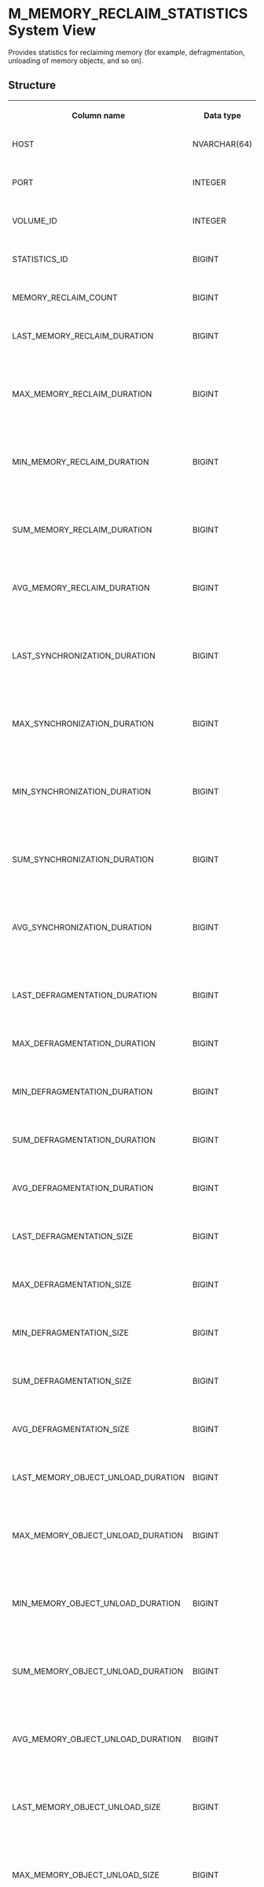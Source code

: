 <!-- loiof40388456f5b1014a291dab0fe47d95b -->

# M\_MEMORY\_RECLAIM\_STATISTICS System View

Provides statistics for reclaiming memory \(for example, defragmentation, unloading of memory objects, and so on\).



<a name="loiof40388456f5b1014a291dab0fe47d95b___m__m_e_m_o_r_y__r_e_c_l_a_i_m__s_t_a_t_i_s_t_i_c_s_1struct_M_MEMORY_RECLAIM_STATISTICS"/>

## Structure


<table>
<tr>
<th valign="top">

Column name



</th>
<th valign="top">

Data type



</th>
<th valign="top">

Description



</th>
</tr>
<tr>
<td valign="top">

HOST



</td>
<td valign="top">

NVARCHAR\(64\)



</td>
<td valign="top">

Displays the host name.



</td>
</tr>
<tr>
<td valign="top">

PORT



</td>
<td valign="top">

INTEGER



</td>
<td valign="top">

Displays the internal port number.



</td>
</tr>
<tr>
<td valign="top">

VOLUME\_ID



</td>
<td valign="top">

INTEGER



</td>
<td valign="top">

Displays the persistence volume ID.



</td>
</tr>
<tr>
<td valign="top">

STATISTICS\_ID



</td>
<td valign="top">

BIGINT



</td>
<td valign="top">

Displays the statistics object unique ID.



</td>
</tr>
<tr>
<td valign="top">

MEMORY\_RECLAIM\_COUNT



</td>
<td valign="top">

BIGINT



</td>
<td valign="top">

Displays the number of memory reclaims.



</td>
</tr>
<tr>
<td valign="top">

LAST\_MEMORY\_RECLAIM\_DURATION



</td>
<td valign="top">

BIGINT



</td>
<td valign="top">

Displays the time needed in milliseconds to reclaim memory for the last allocation.



</td>
</tr>
<tr>
<td valign="top">

MAX\_MEMORY\_RECLAIM\_DURATION



</td>
<td valign="top">

BIGINT



</td>
<td valign="top">

Displays the longest time needed in milliseconds to reclaim memory for the allocation.



</td>
</tr>
<tr>
<td valign="top">

MIN\_MEMORY\_RECLAIM\_DURATION



</td>
<td valign="top">

BIGINT



</td>
<td valign="top">

Displays the shortest time needed in milliseconds to reclaim memory for the allocation.



</td>
</tr>
<tr>
<td valign="top">

SUM\_MEMORY\_RECLAIM\_DURATION



</td>
<td valign="top">

BIGINT



</td>
<td valign="top">

Displays the total time needed in milliseconds to reclaim memory for all allocations.



</td>
</tr>
<tr>
<td valign="top">

AVG\_MEMORY\_RECLAIM\_DURATION



</td>
<td valign="top">

BIGINT



</td>
<td valign="top">

Displays the average time needed in milliseconds to reclaim memory for the allocation.



</td>
</tr>
<tr>
<td valign="top">

LAST\_SYNCHRONIZATION\_DURATION



</td>
<td valign="top">

BIGINT



</td>
<td valign="top">

Displays the last wait time in milliseconds while other thread/process reclaims memory.



</td>
</tr>
<tr>
<td valign="top">

MAX\_SYNCHRONIZATION\_DURATION



</td>
<td valign="top">

BIGINT



</td>
<td valign="top">

Displays the longest wait time in milliseconds while other thread/process reclaims memory.



</td>
</tr>
<tr>
<td valign="top">

MIN\_SYNCHRONIZATION\_DURATION



</td>
<td valign="top">

BIGINT



</td>
<td valign="top">

Displays the shortest wait time in milliseconds while other thread/process reclaims memory.



</td>
</tr>
<tr>
<td valign="top">

SUM\_SYNCHRONIZATION\_DURATION



</td>
<td valign="top">

BIGINT



</td>
<td valign="top">

Displays the total wait time in milliseconds while other thread/process reclaims memory.



</td>
</tr>
<tr>
<td valign="top">

AVG\_SYNCHRONIZATION\_DURATION



</td>
<td valign="top">

BIGINT



</td>
<td valign="top">

Displays the average wait time in milliseconds while other thread/process reclaims memory.



</td>
</tr>
<tr>
<td valign="top">

LAST\_DEFRAGMENTATION\_DURATION



</td>
<td valign="top">

BIGINT



</td>
<td valign="top">

Displays the duration in milliseconds of the last defragmentation.



</td>
</tr>
<tr>
<td valign="top">

MAX\_DEFRAGMENTATION\_DURATION



</td>
<td valign="top">

BIGINT



</td>
<td valign="top">

Displays the longest duration in milliseconds of defragmentation.



</td>
</tr>
<tr>
<td valign="top">

MIN\_DEFRAGMENTATION\_DURATION



</td>
<td valign="top">

BIGINT



</td>
<td valign="top">

Displays the shortest duration in milliseconds of defragmentation.



</td>
</tr>
<tr>
<td valign="top">

SUM\_DEFRAGMENTATION\_DURATION



</td>
<td valign="top">

BIGINT



</td>
<td valign="top">

Displays the total duration in milliseconds of defragmentation.



</td>
</tr>
<tr>
<td valign="top">

AVG\_DEFRAGMENTATION\_DURATION



</td>
<td valign="top">

BIGINT



</td>
<td valign="top">

Displays the average duration in milliseconds of defragmentation.



</td>
</tr>
<tr>
<td valign="top">

LAST\_DEFRAGMENTATION\_SIZE



</td>
<td valign="top">

BIGINT



</td>
<td valign="top">

Displays the size in bytes freed by the last defragmentation.



</td>
</tr>
<tr>
<td valign="top">

MAX\_DEFRAGMENTATION\_SIZE



</td>
<td valign="top">

BIGINT



</td>
<td valign="top">

Displays the largest size in bytes freed by defragmentation.



</td>
</tr>
<tr>
<td valign="top">

MIN\_DEFRAGMENTATION\_SIZE



</td>
<td valign="top">

BIGINT



</td>
<td valign="top">

Displays the smallest size in bytes freed by defragmentation.



</td>
</tr>
<tr>
<td valign="top">

SUM\_DEFRAGMENTATION\_SIZE



</td>
<td valign="top">

BIGINT



</td>
<td valign="top">

Displays the total size freed in bytes by defragmentation\).



</td>
</tr>
<tr>
<td valign="top">

AVG\_DEFRAGMENTATION\_SIZE



</td>
<td valign="top">

BIGINT



</td>
<td valign="top">

Displays the average size in bytes freed by defragmentation.



</td>
</tr>
<tr>
<td valign="top">

LAST\_MEMORY\_OBJECT\_UNLOAD\_DURATION



</td>
<td valign="top">

BIGINT



</td>
<td valign="top">

Displays the duration in milliseconds of the last unload. Also see view M\_MEMORY\_OBJECTS.



</td>
</tr>
<tr>
<td valign="top">

MAX\_MEMORY\_OBJECT\_UNLOAD\_DURATION



</td>
<td valign="top">

BIGINT



</td>
<td valign="top">

Displays the longest duration in milliseconds of all unloads. Also see view M\_MEMORY\_OBJECTS.



</td>
</tr>
<tr>
<td valign="top">

MIN\_MEMORY\_OBJECT\_UNLOAD\_DURATION



</td>
<td valign="top">

BIGINT



</td>
<td valign="top">

Displays the shortest duration in milliseconds of all unloads. Also see view M\_MEMORY\_OBJECTS.



</td>
</tr>
<tr>
<td valign="top">

SUM\_MEMORY\_OBJECT\_UNLOAD\_DURATION



</td>
<td valign="top">

BIGINT



</td>
<td valign="top">

Displays the total duration in milliseconds of all unloads. Also see view M\_MEMORY\_OBJECTS.



</td>
</tr>
<tr>
<td valign="top">

AVG\_MEMORY\_OBJECT\_UNLOAD\_DURATION



</td>
<td valign="top">

BIGINT



</td>
<td valign="top">

Displays the average duration in milliseconds of all unloads. Also see view M\_MEMORY\_OBJECTS.



</td>
</tr>
<tr>
<td valign="top">

LAST\_MEMORY\_OBJECT\_UNLOAD\_SIZE



</td>
<td valign="top">

BIGINT



</td>
<td valign="top">

Displays the size in bytes freed by the last unloading of memory objects. Also see view M\_MEMORY\_OBJECTS.



</td>
</tr>
<tr>
<td valign="top">

MAX\_MEMORY\_OBJECT\_UNLOAD\_SIZE



</td>
<td valign="top">

BIGINT



</td>
<td valign="top">

Displays the largest size in bytes freed by unloading memory objects. Also see view M\_MEMORY\_OBJECTS.



</td>
</tr>
<tr>
<td valign="top">

MIN\_MEMORY\_OBJECT\_UNLOAD\_SIZE



</td>
<td valign="top">

BIGINT



</td>
<td valign="top">

Displays the smallest size in bytes freed by unloading memory objects. Also see view M\_MEMORY\_OBJECTS.



</td>
</tr>
<tr>
<td valign="top">

SUM\_MEMORY\_OBJECT\_UNLOAD\_SIZE



</td>
<td valign="top">

BIGINT



</td>
<td valign="top">

Displays the total size in bytes freed by unloading memory objects. Also see view M\_MEMORY\_OBJECTS.



</td>
</tr>
<tr>
<td valign="top">

AVG\_MEMORY\_OBJECT\_UNLOAD\_SIZE



</td>
<td valign="top">

BIGINT



</td>
<td valign="top">

Displays the average size in bytes freed by unloading memory objects. also see view M\_MEMORY\_OBJECTS.



</td>
</tr>
</table>



<a name="loiof40388456f5b1014a291dab0fe47d95b__section_d1d_klh_x2b"/>

## Additional Information

This view has a resettable counterpart; you can see the values since the last reset in the M\_MEMORY\_RECLAIM\_STATISTICS\_RESET system view. To reset the view, execute the following statement: `ALTER SYSTEM RESET MONITORING VIEW SYS.M_MEMORY_RECLAIM_STATISTICS_RESET;`.

**Related Information**  


[M\_MEMORY\_RECLAIM\_STATISTICS\_RESET System View](m-memory-reclaim-statistics-reset-system-view-f404081.md "Provides statistics for reclaiming memory (for example, defragmentation, unloading of memory objects, and so on) since the last reset.")

